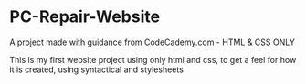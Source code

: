 # PC-Repair-Website
A project made with guidance from CodeCademy.com - HTML &amp; CSS ONLY

This is my first website project using only html and css, to get a feel for how it is created, using syntactical <tags> and stylesheets
